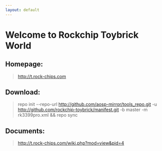 ```yaml
---
layout: default
---
```


# Welcome to Rockchip Toybrick World

## Homepage:

> http://t.rock-chips.com

## Download:

> repo init --repo-url http://github.com/aosp-mirror/tools_repo.git -u http://github.com/rockchip-toybrick/manifest.git -b master -m rk3399pro.xml
> && repo sync

## Documents:

> http://t.rock-chips.com/wiki.php?mod=view&pid=4
